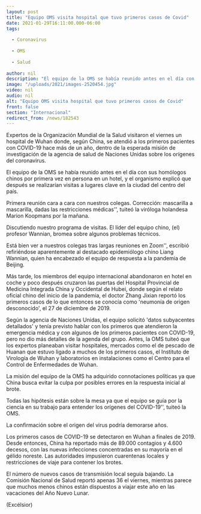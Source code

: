 ```yaml
---
layout: post
title: "Equipo OMS visita hospital que tuvo primeros casos de Covid"
date: 2021-01-29T16:11:00.000-06:00
tags:
  
  - Coronavirus
  
  - OMS
  
  - Salud
  
author: nil
description: "El equipo de la OMS se había reunido antes en el día con sus homólogos chinos por primera vez en persona en un hotel, y el organismo explicó que después se realizarían visitas a lugares clave en la ciudad del centro del país"
image: "/uploads/2021/images-2520454.jpg"
video: nil
audio: nil
alt: "Equipo OMS visita hospital que tuvo primeros casos de Covid"
front: false
section: "Internacional"
redirect_from: /news/182543
---
```


Expertos de la Organización Mundial de la Salud visitaron el viernes un hospital de Wuhan donde, según China, se atendió a los primeros pacientes con COVID-19 hace más de un año, dentro de la esperada misión de investigación de la agencia de salud de Naciones Unidas sobre los orígenes del coronavirus.

El equipo de la OMS se había reunido antes en el día con sus homólogos chinos por primera vez en persona en un hotel, y el organismo explicó que después se realizarían visitas a lugares clave en la ciudad del centro del país.

Primera reunión cara a cara con nuestros colegas. Corrección: mascarilla a mascarilla, dadas las restricciones médicas'', tuiteó la viróloga holandesa Marion Koopmans por la mañana.

Discutiendo nuestro programa de visitas. El líder del equipo chino, (el) profesor Wannian, bromea sobre algunos problemas técnicos.

Está bien ver a nuestros colegas tras largas reuniones en Zoom'', escribió refiriéndose aparentemente al destacado epidemiólogo chino Liang Wannian, quien ha encabezado el equipo de respuesta a la pandemia de Beijing.

Más tarde, los miembros del equipo internacional abandonaron en hotel en coche y poco después cruzaron las puertas del Hospital Provincial de Medicina Integrada China y Occidental de Hubei, donde según el relato oficial chino del inicio de la pandemia, el doctor Zhang Jixian reportó los primeros casos de lo que entonces se conocía como 'neumonía de origen desconocido', el 27 de diciembre de 2019.

Según la agencia de Naciones Unidas, el equipo solicitó 'datos subyacentes detallados' y tenía previsto hablar con los primeros que atendieron la emergencia médica y con algunos de los primeros pacientes con COVID-19, pero no dio más detalles de la agenda del grupo. Antes, la OMS tuiteó que los expertos planeaban visitar hospitales, mercados como el de pescado de Huanan que estuvo ligado a muchos de los primeros casos, el Instituto de Virología de Wuhan y laboratorios en instalaciones como el Centro para el Control de Enfermedades de Wuhan.

La misión del equipo de la OMS ha adquirido connotaciones políticas ya que China busca evitar la culpa por posibles errores en la respuesta inicial al brote.

Todas las hipótesis están sobre la mesa ya que el equipo se guía por la ciencia en su trabajo para entender los orígenes del COVID-19'', tuiteó la OMS.

La confirmación sobre el origen del virus podría demorarse años.

Los primeros casos de COVID-19 se detectaron en Wuhan a finales de 2019. Desde entonces, China ha reportado más de 89.000 contagios y 4.600 decesos, con las nuevas infecciones concentradas en su mayoría en el gélido noreste. Las autoridades impusieron cuarentenas locales y restricciones de viaje para contener los brotes.

El número de nuevos casos de transmisión local seguía bajando. La Comisión Nacional de Salud reportó apenas 36 el viernes, mientras parece que muchos menos chinos están dispuestos a viajar este año en las vacaciones del Año Nuevo Lunar.

(Excélsior)